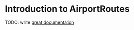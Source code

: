 # Introduction to AirportRoutes

TODO: write [great documentation](http://jacobian.org/writing/great-documentation/what-to-write/)
